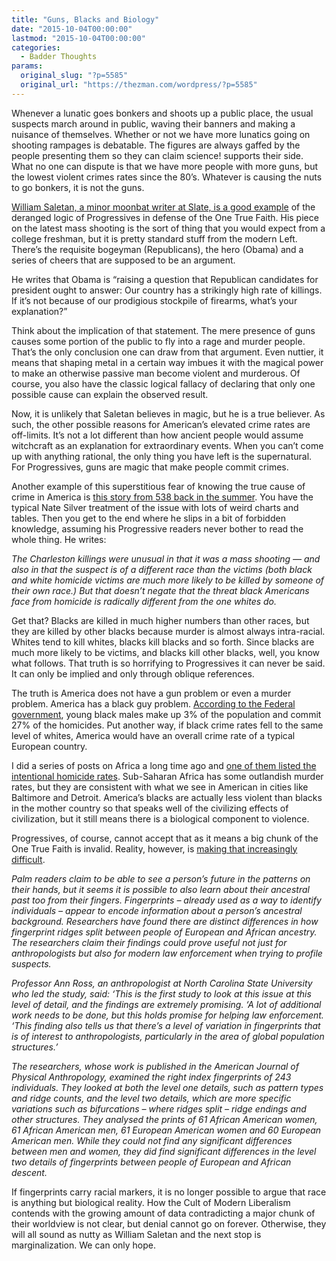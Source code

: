```yaml
---
title: "Guns, Blacks and Biology"
date: "2015-10-04T00:00:00"
lastmod: "2015-10-04T00:00:00"
categories:
  - Badder Thoughts
params:
  original_slug: "?p=5585"
  original_url: "https://thezman.com/wordpress/?p=5585"
---
```


Whenever a lunatic goes bonkers and shoots up a public place, the usual
suspects march around in public, waving their banners and making a
nuisance of themselves. Whether or not we have more lunatics going on
shooting rampages is debatable. The figures are always gaffed by the
people presenting them so they can claim science! supports their side.
What no one can dispute is that we have more people with more guns, but
the lowest violent crimes rates since the 80’s. Whatever is causing the
nuts to go bonkers, it is not the guns.

<a
href="http://www.slate.com/articles/news_and_politics/politics/2015/10/obama_s_roseburg_speech_was_right_and_the_gop_is_wrong_about_american_gun.html"
rel="noopener" target="_blank">William Saletan, a minor moonbat writer
at Slate, is a good example</a> of the deranged logic of Progressives in
defense of the One True Faith. His piece on the latest mass shooting is
the sort of thing that you would expect from a college freshman, but it
is pretty standard stuff from the modern Left. There’s the requisite
bogeyman (Republicans), the hero (Obama) and a series of cheers that are
supposed to be an argument.

He writes that Obama is “raising a question that Republican candidates
for president ought to answer: Our country has a strikingly high rate of
killings. If it’s not because of our prodigious stockpile of firearms,
what’s your explanation?”

Think about the implication of that statement. The mere presence of guns
causes some portion of the public to fly into a rage and murder people.
That’s the only conclusion one can draw from that argument. Even
nuttier, it means that shaping metal in a certain way imbues it with the
magical power to make an otherwise passive man become violent and
murderous. Of course, you also have the classic logical fallacy of
declaring that only one possible cause can explain the observed result.

Now, it is unlikely that Saletan believes in magic, but he is a true
believer. As such, the other possible reasons for American’s elevated
crime rates are off-limits. It’s not a lot different than how ancient
people would assume witchcraft as an explanation for extraordinary
events. When you can’t come up with anything rational, the only thing
you have left is the supernatural. For Progressives, guns are magic that
make people commit crimes.

Another example of this superstitious fear of knowing the true cause of
crime in America is <a
href="http://fivethirtyeight.com/datalab/black-americans-are-killed-at-12-times-the-rate-of-people-in-other-developed-countries/"
rel="noopener" target="_blank">this story from 538 back in the
summer</a>. You have the typical Nate Silver treatment of the issue with
lots of weird charts and tables. Then you get to the end where he slips
in a bit of forbidden knowledge, assuming his Progressive readers never
bother to read the whole thing. He writes:

*The Charleston killings were unusual in that it was a mass shooting —
and also in that the suspect is of a different race than the victims
(both black and white homicide victims are much more likely to be killed
by someone of their own race.) But that doesn’t negate that the threat
black Americans face from homicide is radically different from the one
whites do.*

Get that? Blacks are killed in much higher numbers than other races, but
they are killed by other blacks because murder is almost always
intra-racial. Whites tend to kill whites, blacks kill blacks and so
forth. Since blacks are much more likely to be victims, and blacks kill
other blacks, well, you know what follows. That truth is so horrifying
to Progressives it can never be said. It can only be implied and only
through oblique references.

The truth is America does not have a gun problem or even a murder
problem. America has a black guy problem. <a
href="http://web.archive.org/web/20121019014646/http:/bjs.ojp.usdoj.gov/content/homicide/race.cfm"
rel="noopener" target="_blank">According to the Federal government</a>,
young black males make up 3% of the population and commit 27% of the
homicides. Put another way, if black crime rates fell to the same level
of whites, America would have an overall crime rate of a typical
European country.

I did a series of posts on Africa a long time ago and
<a href="http://thezman.com/wordpress/?p=4376" rel="noopener"
target="_blank">one of them listed the intentional homicide rates</a>.
Sub-Saharan Africa has some outlandish murder rates, but they are
consistent with what we see in American in cities like Baltimore and
Detroit. America’s blacks are actually less violent than blacks in the
mother country so that speaks well of the civilizing effects of
civilization, but it still means there is a biological component to
violence.

Progressives, of course, cannot accept that as it means a big chunk of
the One True Faith is invalid. Reality, however, is <a
href="http://www.dailymail.co.uk/sciencetech/article-3253295/Fingerprints-reveal-black-white-Distinctive-patterns-person-African-European-descent.html"
rel="noopener" target="_blank">making that increasingly difficult</a>.

*Palm readers claim to be able to see a person’s future in the patterns
on their hands, but it seems it is possible to also learn about their
ancestral past too from their fingers. Fingerprints – already used as a
way to identify individuals – appear to encode information about a
person’s ancestral background. Researchers have found there are distinct
differences in how fingerprint ridges split between people of European
and African ancestry. The researchers claim their findings could prove
useful not just for anthropologists but also for modern law enforcement
when trying to profile suspects.*

*Professor Ann Ross, an anthropologist at North Carolina State
University who led the study, said: ‘This is the first study to look at
this issue at this level of detail, and the findings are extremely
promising. ‘A lot of additional work needs to be done, but this holds
promise for helping law enforcement. ‘This finding also tells us that
there’s a level of variation in fingerprints that is of interest to
anthropologists, particularly in the area of global population
structures.’*

*The researchers, whose work is published in the American Journal of
Physical Anthropology, examined the right index fingerprints of 243
individuals. They looked at both the level one details, such as pattern
types and ridge counts, and the level two details, which are more
specific variations such as bifurcations – where ridges split – ridge
endings and other structures. They analysed the prints of 61 African
American women, 61 African American men, 61 European American women and
60 European American men. While they could not find any significant
differences between men and women, they did find significant differences
in the level two details of fingerprints between people of European and
African descent.*

If fingerprints carry racial markers, it is no longer possible to argue
that race is anything but biological reality. How the Cult of Modern
Liberalism contends with the growing amount of data contradicting a
major chunk of their worldview is not clear, but denial cannot go on
forever. Otherwise, they will all sound as nutty as William Saletan and
the next stop is marginalization. We can only hope.
